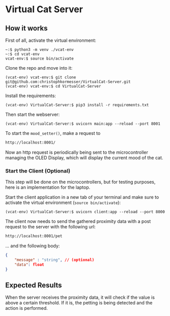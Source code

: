 # Virtual Cat Server

## How it works

First of all, activate the virtual environment:

```shell
~:$ python3 -m venv ./vcat-env
~:$ cd vcat-env
vcat-env:$ source bin/activate
```

Clone the repo and move into it:

```shell
(vcat-env) vcat-env:$ git clone git@github.com:christophkormesser/VirtualCat-Server.git
(vcat-env) vcat-env:$ cd VirtualCat-Server
```

Install the requirements:

```shell
(vcat-env) VirtualCat-Server:$ pip3 install -r requirements.txt
```

Then start the webserver:

```shell
(vcat-env) VirtualCat-Server:$ uvicorn main:app --reload --port 8001
```

To start the `mood_setter()`, make a request to

```txt
http://localhost:8001/
```

Now an http request is periodically being sent to the microcontroller managing the OLED Display, which will display the current mood of the cat.

### Start the Client (Optional)

This step will be done on the microcontrollers, but for testing purposes, here is an implementation for the laptop.

Start the client application in a new tab of your terminal and make sure to activate the virtual environment (`source bin/activate`):

```shell
(vcat-env) VirtualCat-Server:$ uvicorn client:app --reload --port 8000
```

The client now needs to send the gathered proximity data with a post request to the server with the following url:

```txt
http://localhost:8001/pet
```

... and the following body:

```json
{
    "message" : "string", // (optional)
    "data": float
}
```

## Expected Results

When the server receives the proximity data, it will check if the value is above a certain threshold. If it is, the petting is being detected and the action is performed.

